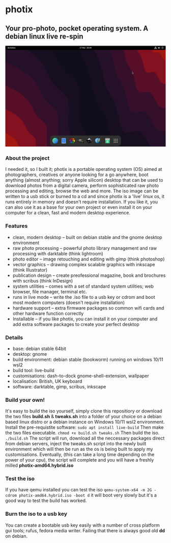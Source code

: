 # photix

## Your pro-photo, pocket operating system. A debian linux live re-spin
![photix-live-linux-desktop-screenshot](https://github.com/pagepusher/photix/blob/main/photix-desktop.png)
### About the project
I needed it, so I built it; photix is a portable operating system (OS) aimed at photographers, creatives or anyone looking for a go anywhere, boot anything (almost anything; sorry Apple silicon) desktop that can be used to download photos from a digital camera, perform sophisticated raw photo processing and editing, browse the web and more. The iso image can be written to a usb stick or burned to a cd and since photix is a 'live' linux os, it runs entirely in memory and doesn't require installation. If you like it, you can also use it as a base for your own project or even install it on your computer for a clean, fast and modern desktop experience.

### Features
- clean, modern desktop – built on debian stable and the gnome desktop environment
- raw photo processing – powerful photo library management and raw processing with darktable (think lightroom)
- photo editor – image retouching and editing with gimp (think photoshop)
- vector graphics – drawing complex scalable graphics with inkscape (think Illustrator)
- publication design – create preofessional magazine, book and brochures with scribus (think InDesign) 
- system utilities – comes with a set of standard system utilities; web browser, file manager, terminal etc.
- runs in live mode – write the .iso file to a usb key or cdrom and boot most modern computers (doesn't require installation)
- hardware support – extra firmware packages so common wifi cards and other hardware function correctly
- Installable – if you like photix, you can install it on your computer and add extra software packages to create your perfect desktop

### Details
- base: debian stable 64bit
- desktop: gnome
- build environment: debian stable (bookworm) running on windows 10/11 wsl2
- build tool: live-build
- customisations: dash-to-dock gnome-shell-extension, wallpaper
- localisation: British, UK keyboard
- software: darktable, gimp, scribus, inkscape

### Build your own!
It's easy to build the iso yourself, simply clone this repositiory or download the two files **build.sh** & **tweaks.sh** into a folder of your choice on a debian based linux distro or a debian instance on Windows 10/11 wsl2 environment. Install the pre-requistite software:
`sudo apt install live-build`
Then make the two files executable.
`chmod +x build.sh tweaks.sh`
Then build the iso.
`./build.sh`
The script will run, download all the neccessary packages direct from debian servers, inject the tweaks.sh script into the newly built environment which will then be run as the os is being built to apply my customisations. Eventually, (this can take a long time depending on the power of your cpu), the script will complete and you will have a freshly milled **photix-amd64.hybrid.iso**

### Test the iso
If you have qemu installed you can test the iso `qemu-system-x64 -m 2G -cdrom photix-amd64.hybrid.iso -boot d` it will boot very slowly but it's a good way to test the build has worked.

### Burn the iso to a usb key
You can create a bootable usb key easily with a number of cross platform gui tools; rufus, fedora media writer. Failing that there is always good old **dd** on debian. 
